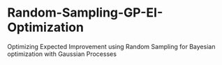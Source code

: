 # Random-Sampling-GP-EI-Optimization
Optimizing Expected Improvement using Random Sampling for Bayesian optimization with Gaussian Processes
